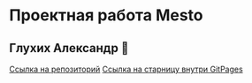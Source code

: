 # Проектная работа Mesto
## Глухих Александр 🐑
[Ссылка на репозиторий](https://github.com/Whimsy-rat-trap/mesto-project-ff.git)
[Ссылка на старницу внутри GitPages](https://whimsy-rat-trap.github.io/mesto-project-ff/)